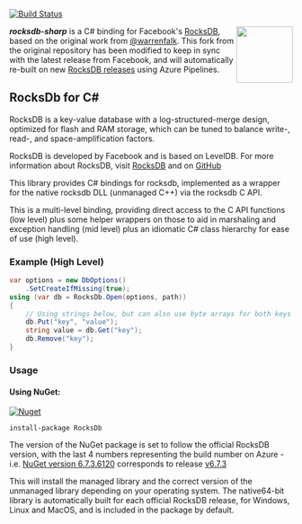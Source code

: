 
[![Build Status](https://dev.azure.com/curiosity-ai/mosaik/_apis/build/status/rocksdb-sharp?branchName=master)](https://dev.azure.com/curiosity-ai/mosaik/_build/latest?definitionId=20&branchName=master)


<a href="https://curiosity.ai"><img src="https://curiosity.ai/assets/images/logos/curiosity.png" width="100" height="100" align="right" /></a>

_**rocksdb-sharp**_ is a C# binding for Facebook's [RocksDB](https://github.com/facebook/rocksdb/), based on the original work from [@warrenfalk](https://github.com/warrenfalk). This fork from the original repository has been modified to keep in sync with the latest release from Facebook, and will automatically re-built on new [RocksDB releases](https://github.com/facebook/rocksdb/releases) using Azure Pipelines.

## RocksDb for C# #
RocksDB is a key-value database with a log-structured-merge design, optimized for flash and RAM storage,
which can be tuned to balance write-, read-, and space-amplification factors.

RocksDB is developed by Facebook and is based on LevelDB.
For more information about RocksDB, visit [RocksDB](http://rocksdb.org/) and on [GitHub](https://github.com/facebook/rocksdb)

This library provides C# bindings for rocksdb, implemented as a wrapper for the native rocksdb DLL (unmanaged C++) via the rocksdb C API.

This is a multi-level binding, 
providing direct access to the C API functions (low level) 
plus some helper wrappers on those to aid in marshaling and exception handling (mid level) 
plus an idiomatic C# class hierarchy for ease of use (high level).

### Example (High Level)

```csharp
var options = new DbOptions()
    .SetCreateIfMissing(true);
using (var db = RocksDb.Open(options, path))
{
    // Using strings below, but can also use byte arrays for both keys and values
    db.Put("key", "value");
    string value = db.Get("key");
    db.Remove("key");
}
```
### Usage

#### Using NuGet:

[![Nuget](https://img.shields.io/nuget/v/rocksdb.svg?maxAge=0&colorB=brightgreen)](https://www.nuget.org/packages/rocksdb/) 

```
install-package RocksDb
```

The version of the NuGet package is set to follow the official RocksDB version, with the last 4 numbers representing the build number on Azure - i.e. [NuGet version 6.7.3.6120](https://www.nuget.org/packages/rocksdb/6.7.3.6120) corresponds to release [v6.7.3](https://github.com/facebook/rocksdb/releases/tag/v6.7.3)

This will install the managed library and the correct version of the unmanaged library depending on your operating system. The native64-bit library is automatically built for each official RocksDB release, for Windows, Linux and MacOS, and is included in the package by default.


